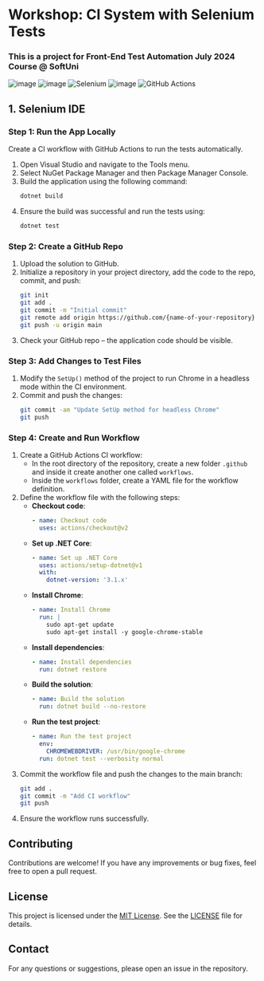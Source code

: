 # Workshop: CI System with Selenium Tests
### This is a project for Front-End Test Automation July 2024 Course @ SoftUni

![image](https://img.shields.io/badge/C%23-239120?style=for-the-badge&logo=csharp&logoColor=white)
![image](https://img.shields.io/badge/.NET-512BD4?style=for-the-badge&logo=dotnet&logoColor=white)
![Selenium](https://img.shields.io/badge/-selenium-%43B02A?style=for-the-badge&logo=selenium&logoColor=white)
![image](https://img.shields.io/badge/Visual_Studio-5C2D91?style=for-the-badge&logo=visual%20studio&logoColor=white)
![GitHub Actions](https://img.shields.io/badge/github%20actions-%232671E5.svg?style=for-the-badge&logo=githubactions&logoColor=white)

## 1. Selenium IDE

### Step 1: Run the App Locally
Create a CI workflow with GitHub Actions to run the tests automatically.

1. Open Visual Studio and navigate to the Tools menu.
2. Select NuGet Package Manager and then Package Manager Console.
3. Build the application using the following command:
    ```bash
    dotnet build
    ```
4. Ensure the build was successful and run the tests using:
    ```bash
    dotnet test
    ```

### Step 2: Create a GitHub Repo
1. Upload the solution to GitHub.
2. Initialize a repository in your project directory, add the code to the repo, commit, and push:
    ```bash
    git init
    git add .
    git commit -m "Initial commit"
    git remote add origin https://github.com/{name-of-your-repository}
    git push -u origin main
    ```
3. Check your GitHub repo – the application code should be visible.

### Step 3: Add Changes to Test Files
1. Modify the `SetUp()` method of the project to run Chrome in a headless mode within the CI environment.
2. Commit and push the changes:
    ```bash
    git commit -am "Update SetUp method for headless Chrome"
    git push
    ```

### Step 4: Create and Run Workflow
1. Create a GitHub Actions CI workflow:
    - In the root directory of the repository, create a new folder `.github` and inside it create another one called `workflows`.
    - Inside the `workflows` folder, create a YAML file for the workflow definition.
2. Define the workflow file with the following steps:
    - **Checkout code**:
      ```yaml
      - name: Checkout code
        uses: actions/checkout@v2
      ```
    - **Set up .NET Core**:
      ```yaml
      - name: Set up .NET Core
        uses: actions/setup-dotnet@v1
        with:
          dotnet-version: '3.1.x'
      ```
    - **Install Chrome**:
      ```yaml
      - name: Install Chrome
        run: |
          sudo apt-get update
          sudo apt-get install -y google-chrome-stable
      ```
    - **Install dependencies**:
      ```yaml
      - name: Install dependencies
        run: dotnet restore
      ```
    - **Build the solution**:
      ```yaml
      - name: Build the solution
        run: dotnet build --no-restore
      ```
    - **Run the test project**:
      ```yaml
      - name: Run the test project
        env:
          CHROMEWEBDRIVER: /usr/bin/google-chrome
        run: dotnet test --verbosity normal
      ```
3. Commit the workflow file and push the changes to the main branch:
    ```bash
    git add .
    git commit -m "Add CI workflow"
    git push
    ```
4. Ensure the workflow runs successfully.

## Contributing
Contributions are welcome! If you have any improvements or bug fixes, feel free to open a pull request.

## License
This project is licensed under the [MIT License](LICENSE). See the [LICENSE](LICENSE) file for details.

## Contact
For any questions or suggestions, please open an issue in the repository.
